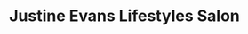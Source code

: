 ---
title: "Justine Evans Lifestyles Salon"
url: /tamaqua/justine-evans-lifestyles-salon/
shop: hairdresser
---